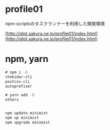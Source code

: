 # profile01
npm-scriptsのタスクランナーを利用した開発環境

[http://qlpt.sakura.ne.jp/profile01/index.html](http://qlpt.sakura.ne.jp/profile01/index.html)


# npm, yarn
```cmd
# npm i -D 
chokidar-cli
postcss-cli
autoprefixer

# yarn add -D 
others


npm update minimist
npm up minimist
npm upgrade minimist

```
